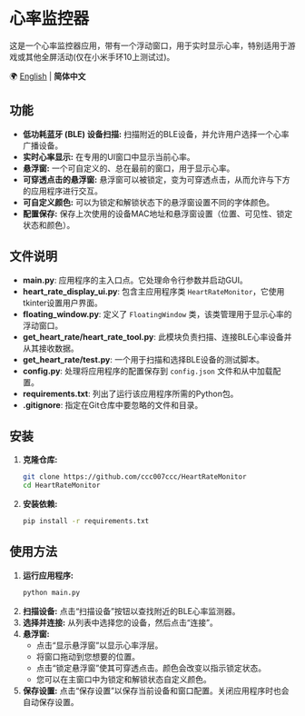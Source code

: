 
# 心率监控器

这是一个心率监控器应用，带有一个浮动窗口，用于实时显示心率，特别适用于游戏或其他全屏活动(仅在小米手环10上测试过)。

🌍 [English](./README.md) | **简体中文**

## 功能

* **低功耗蓝牙 (BLE) 设备扫描:** 扫描附近的BLE设备，并允许用户选择一个心率广播设备。
* **实时心率显示:** 在专用的UI窗口中显示当前心率。
* **悬浮窗:** 一个可自定义的、总在最前的窗口，用于显示心率。
* **可穿透点击的悬浮窗:** 悬浮窗可以被锁定，变为可穿透点击，从而允许与下方的应用程序进行交互。
* **可自定义颜色:** 可以为锁定和解锁状态下的悬浮窗设置不同的字体颜色。
* **配置保存:** 保存上次使用的设备MAC地址和悬浮窗设置（位置、可见性、锁定状态和颜色）。

## 文件说明

* **main.py**: 应用程序的主入口点。它处理命令行参数并启动GUI。
* **heart\_rate\_display\_ui.py**: 包含主应用程序类 `HeartRateMonitor`，它使用tkinter设置用户界面。
* **floating\_window.py**: 定义了 `FloatingWindow` 类，该类管理用于显示心率的浮动窗口。
* **get\_heart\_rate/heart\_rate\_tool.py**: 此模块负责扫描、连接BLE心率设备并从其接收数据。
* **get\_heart\_rate/test.py**: 一个用于扫描和选择BLE设备的测试脚本。
* **config.py**: 处理将应用程序的配置保存到 `config.json` 文件和从中加载配置。
* **requirements.txt**: 列出了运行该应用程序所需的Python包。
* **.gitignore**: 指定在Git仓库中要忽略的文件和目录。

## 安装

1.  **克隆仓库:**
    ```bash
    git clone https://github.com/ccc007ccc/HeartRateMonitor
    cd HeartRateMonitor
    ```
2.  **安装依赖:**
    ```bash
    pip install -r requirements.txt
    ```

## 使用方法

1.  **运行应用程序:**
    ```bash
    python main.py
    ```
2.  **扫描设备:** 点击“扫描设备”按钮以查找附近的BLE心率监测器。
3.  **选择并连接:** 从列表中选择您的设备，然后点击“连接”。
4.  **悬浮窗:**
    * 点击“显示悬浮窗”以显示心率浮层。
    * 将窗口拖动到您想要的位置。
    * 点击“锁定悬浮窗”使其可穿透点击。颜色会改变以指示锁定状态。
    * 您可以在主窗口中为锁定和解锁状态自定义颜色。
5.  **保存设置:** 点击“保存设置”以保存当前设备和窗口配置。关闭应用程序时也会自动保存设置。

